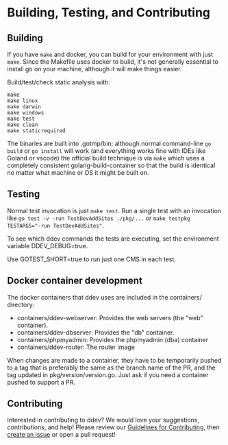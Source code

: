 # Building, Testing, and Contributing

## Building

If you have `make` and docker, you can build for your environment with just `make`. Since the Makefile uses docker to build, it's not generally essential to install go on your machine, although it will make things easier.

Build/test/check static analysis with:

 ```
 make
 make linux
 make darwin
 make windows
 make test
 make clean
 make staticrequired
 ```

The binaries are built into .gotmp/bin; although normal command-line `go build` or `go install` will work (and everything works fine with IDEs like Goland or vscode) the official build technique is via `make` which uses a completely consistent golang-build-container so that the build is identical no matter what machine or OS it might be built on.

## Testing

Normal test invocation is just `make test`. Run a single test with an invocation like `go test -v -run TestDevAddSites ./pkg/...` or `make testpkg TESTARGS="-run TestDevAddSites"`.

To see which ddev commands the tests are executing, set the environment variable DDEV_DEBUG=true.

Use GOTEST_SHORT=true to run just one CMS in each test.

## Docker container development

The docker containers that ddev uses are included in the containers/ directory:

* containers/ddev-webserver: Provides the web servers (the "web" container).
* containers/ddev-dbserver: Provides the "db" container.
* containers/phpmyadmin: Provides the phpmyadmin (dba) container
* containers/ddev-router: The router image

When changes are made to a container, they have to be temporarily pushed to a tag that is preferably the same as the branch name of the PR, and the tag updated in pkg/version/version.go. Just ask if you need a container pushed to support a PR.

## Contributing

Interested in contributing to ddev? We would love your suggestions, contributions, and help! Please review our [Guidelines for Contributing](https://github.com/drud/ddev/blob/master/CONTRIBUTING.md), then [create an issue](https://github.com/drud/ddev/issues/new) or open a pull request!

